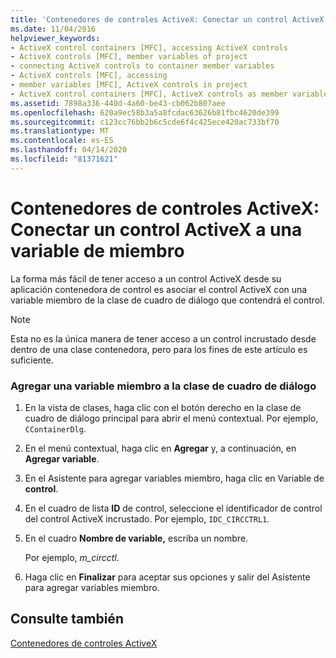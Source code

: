 ```yaml
---
title: 'Contenedores de controles ActiveX: Conectar un control ActiveX a una variable de miembro'
ms.date: 11/04/2016
helpviewer_keywords:
- ActiveX control containers [MFC], accessing ActiveX controls
- ActiveX controls [MFC], member variables of project
- connecting ActiveX controls to container member variables
- ActiveX controls [MFC], accessing
- member variables [MFC], ActiveX controls in project
- ActiveX control containers [MFC], ActiveX controls as member variables
ms.assetid: 7898a336-440d-4a60-be43-cb062b807aee
ms.openlocfilehash: 620a9ec58b3a5a8fcdac63626b81fbc4620de399
ms.sourcegitcommit: c123cc76bb2b6c5cde6f4c425ece420ac733bf70
ms.translationtype: MT
ms.contentlocale: es-ES
ms.lasthandoff: 04/14/2020
ms.locfileid: "81371621"
---
```

# <a name="activex-control-containers-connecting-an-activex-control-to-a-member-variable"></a>Contenedores de controles ActiveX: Conectar un control ActiveX a una variable de miembro

La forma más fácil de tener acceso a un control ActiveX desde su aplicación contenedora de control es asociar el control ActiveX con una variable miembro de la clase de cuadro de diálogo que contendrá el control.

> [!NOTE]
> Esta no es la única manera de tener acceso a un control incrustado desde dentro de una clase contenedora, pero para los fines de este artículo es suficiente.

### <a name="adding-a-member-variable-to-the-dialog-class"></a>Agregar una variable miembro a la clase de cuadro de diálogo

1. En la vista de clases, haga clic con el botón derecho en la clase de cuadro de diálogo principal para abrir el menú contextual. Por ejemplo, `CContainerDlg`.

1. En el menú contextual, haga clic en **Agregar** y, a continuación, en **Agregar variable**.

1. En el Asistente para agregar variables miembro, haga clic en Variable de **control**.

1. En el cuadro de lista **ID** de control, seleccione el identificador de control del control ActiveX incrustado. Por ejemplo, `IDC_CIRCCTRL1`.

1. En el cuadro **Nombre de variable,** escriba un nombre.

   Por ejemplo, *m_circctl*.

1. Haga clic en **Finalizar** para aceptar sus opciones y salir del Asistente para agregar variables miembro.

## <a name="see-also"></a>Consulte también

[Contenedores de controles ActiveX](../mfc/activex-control-containers.md)
